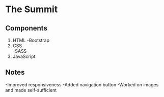 # The Summit

## Components

1. HTML
   -Bootstrap
2. CSS  
   -SASS
3. JavaScript

## Notes

-Improved responsiveness
-Added navigation button
-Worked on images and made self-sufficient
